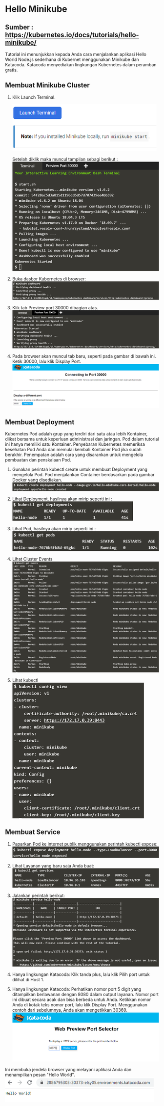 # Hello Minikube
## Sumber : https://kubernetes.io/docs/tutorials/hello-minikube/

Tutorial ini menunjukkan kepada Anda cara menjalankan aplikasi Hello World Node.js sederhana di Kubernet menggunakan Minikube dan Katacoda. Katacoda menyediakan lingkungan Kubernetes dalam peramban gratis.


## Membuat Minikube Cluster
1. Klik Launch Terminal.
   
   ![00](gambar/a.PNG)
   
   Setelah diklik maka muncul tampilan sebagi berikut :
   ![00](gambar/1.PNG)
   
2. Buka dasbor Kubernetes di browser:
   ![00](gambar/2.PNG)
   
3. Klik tab Preview port 30000 dibagian atas.
   ![00](gambar/3.PNG)
   
4. Pada browser akan muncul tab baru, seperti pada gambar di bawah ini. Ketik 30000, lalu klik Display Port.
   ![00](gambar/4.PNG)
   

## Membuat Deployment

Kubernetes Pod adalah grup yang terdiri dari satu atau lebih Kontainer, diikat bersama untuk keperluan administrasi dan jaringan. Pod dalam tutorial ini hanya memiliki satu Kontainer. Penyebaran Kubernetes memeriksa kesehatan Pod Anda dan memulai kembali Kontainer Pod jika sudah berakhir. Penempatan adalah cara yang disarankan untuk mengelola pembuatan dan penskalaan Pod.

1. Gunakan perintah kubectl create untuk membuat Deployment yang mengelola Pod. Pod menjalankan Container berdasarkan pada gambar Docker yang disediakan.
   ![00](gambar/5.PNG)
   
2. Lihat Deployment, hasilnya akan mirip seperti ini :
   ![00](gambar/6.PNG)
   
3. Lihat Pod, hasilnya akan mirip seperti ini :
   ![00](gambar/7.PNG)
   
4. Lihat Cluster Events
   ![00](gambar/8.PNG)
   
5. Lihat kubectl
   ![00](gambar/9.PNG)
   
   
## Membuat Service

1. Paparkan Pod ke internet publik menggunakan perintah kubectl expose:
   ![00](gambar/10.PNG)
   
2. Lihat Layanan yang baru saja Anda buat:
   ![00](gambar/11.PNG)
   
3. Jalankan perintah berikut:
   ![00](gambar/12.PNG)
   
4. Hanya lingkungan Katacoda: Klik tanda plus, lalu klik Pilih port untuk dilihat di Host 1.

5. Hanya lingkungan Katacoda: Perhatikan nomor port 5 digit yang ditampilkan berlawanan dengan 8080 dalam output layanan. Nomor port ini dibuat secara acak dan bisa berbeda untuk Anda. Ketikkan nomor Anda di kotak teks nomor port, lalu klik Display Port. Menggunakan contoh dari sebelumnya, Anda akan mengetikkan 30369.
   ![00](gambar/13.PNG)
   
Ini membuka jendela browser yang melayani aplikasi Anda dan menampilkan pesan "Hello World".
   ![00](gambar/14.PNG)



